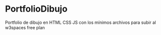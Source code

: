 # PortfolioDibujo
Portfolio de dibujo en HTML CSS JS con los mínimos archivos para subir al w3spaces free plan
